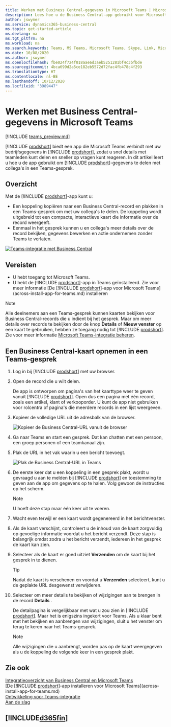 ```yaml
---
title: Werken met Business Central-gegevens in Microsoft Teams | Microsoft Docs
description: Lees hoe u de Business Central-app gebruikt voor Microsoft Teams.
author: jswymer
ms.service: dynamics365-business-central
ms.topic: get-started-article
ms.devlang: na
ms.tgt_pltfrm: na
ms.workload: na
ms.search.keywords: Teams, MS Teams, Microsoft Teams, Skype, Link, Microsoft 365, collaborate, collaboration, teamwork
ms.date: 10/08/2020
ms.author: jswymer
ms.openlocfilehash: fbe024f724f018aae6d3aeb5251281bf4c3bfbde
ms.sourcegitcommit: 4bca699d2a5ce182eb5572d72fac4fb478c4f293
ms.translationtype: HT
ms.contentlocale: nl-BE
ms.lasthandoff: 10/12/2020
ms.locfileid: "3989447"
---
```

# <a name="working-with-business-central-data-in-microsoft-teams"></a>Werken met Business Central-gegevens in Microsoft Teams

[!INCLUDE [teams_preview.md](includes/teams_preview.md)]

[!INCLUDE [prodshort](includes/prodshort.md)] biedt een app die Microsoft Teams verbindt met uw bedrijfsgegevens in [!INCLUDE [prodshort](includes/prodshort.md)], zodat u snel details met teamleden kunt delen en sneller op vragen kunt reageren. In dit artikel leert u hoe u de app gebruikt om [!INCLUDE [prodshort](includes/prodshort.md)]-gegevens te delen met collega's in een Teams-gesprek.

## <a name="overview"></a>Overzicht

Met de [!INCLUDE [prodshort](includes/prodshort.md)]-app kunt u:

- Een koppeling kopiëren naar een Business Central-record en plakken in een Teams-gesprek om met uw collega's te delen. De koppeling wordt uitgebreid tot een compacte, interactieve kaart die informatie over de record weergeeft.
- Eenmaal in het gesprek kunnen u en collega's meer details over de record bekijken, gegevens bewerken en actie ondernemen zonder Teams te verlaten.

[![Teams-integratie met Business Central](media/teams-intro-v3.png)](media/teams-intro-v3.png#lightbox)

## <a name="prerequisites"></a>Vereisten

- U hebt toegang tot Microsoft Teams.
- U hebt de [!INCLUDE [prodshort](includes/prodshort.md)]-app in Teams geïnstalleerd. Zie voor meer informatie [De [!INCLUDE [prodshort](includes/prodshort.md)]-app voor Microsoft Teams](across-install-app-for-teams.md) installeren

> [!NOTE]
> Alle deelnemers aan een Teams-gesprek kunnen kaarten bekijken voor Business Central-records die u indient bij het gesprek. Maar om meer details over records te bekijken door de knop **Details** of **Nieuw venster** op een kaart te gebruiken, hebben ze toegang nodig tot [!INCLUDE [prodshort](includes/prodshort.md)]. Zie voor meer informatie [Microsoft Teams-integratie beheren](admin-teams-integration.md#minimum-requirements-1).
<!--
- People You and your coworkers have the following permissions in [!INCLUDE [prodshort](includes/prodshort.md)]
  - To paste a [!INCLUDE [prodshort](includes/prodshort.md)] link into a Teams conversation and have it expand into a card, you have to have at least permission to view the page and its data.
  - Once a card is submitted into a conversation, any user in that conversation can view that card without having permission to Business Central.
  - For other users to view more details from card, they must also have view permission, as a minimum, to the page and its data. If they want to change data, they'll need modify permissions.

  Setting up permissions is typically done by an administrator. For more information, see [Managing Microsoft Teams Integration](admin-teams-integration.md).-->

## <a name="include-a-business-central-card-in-a-teams-conversation"></a>Een Business Central-kaart opnemen in een Teams-gesprek

1. Log in bij [!INCLUDE [prodshort](includes/prodshort.md)] met uw browser.
2. Open de record die u wilt delen.

    De app is ontworpen om pagina's van het kaarttype weer te geven vanuit [!INCLUDE [prodshort](includes/prodshort.md)]. Open dus een pagina met één record, zoals een artikel, klant of verkooporder. U kunt de app niet gebruiken voor rolcentra of pagina's die meerdere records in een lijst weergeven.

3. Kopieer de volledige URL uit de adresbalk van de browser.

   ![Kopieer de Business Central-URL vanuit de browser](media/teams-url.png)
4. Ga naar Teams en start een gesprek. Dat kan chatten met een persoon, een groep personen of een teamkanaal zijn.

    <!--Teams imposes a few limitations here eg. you cannot unfurl a link during a Voice/Video call :/ We should probably only mention this in a Troubleshooting section (and i hope it will also be fixed soon)-->
5. Plak de URL in het vak waarin u een bericht toevoegt.

   ![Plak de Business Central-URL in Teams](media/teams-paste-url.png)
6. De eerste keer dat u een koppeling in een gesprek plakt, wordt u gevraagd u aan te melden bij [!INCLUDE [prodshort](includes/prodshort.md)] en toestemming te geven aan de app om gegevens op te halen. Volg gewoon de instructies op het scherm.

    > [!NOTE]
    > U hoeft deze stap maar één keer uit te voeren.

7. Wacht even terwijl er een kaart wordt gegenereerd in het berichtvenster.

8. Als de kaart verschijnt, controleert u de inhoud van de kaart zorgvuldig op gevoelige informatie voordat u het bericht verzendt. Deze stap is belangrijk omdat zodra u het bericht verzendt, iedereen in het gesprek de kaart kan zien.

9. Selecteer als de kaart er goed uitziet **Verzenden** om de kaart bij het gesprek in te dienen.

    > [!TIP]
    > Nadat de kaart is verschenen en voordat u **Verzenden** selecteert, kunt u de geplakte URL desgewenst verwijderen.

10. Selecteer om meer details te bekijken of wijzigingen aan te brengen in de record **Details** .

    De detailpagina is vergelijkbaar met wat u zou zien in [!INCLUDE [prodshort](includes/prodshort.md)]. Maar het is enigszins ingekort voor Teams. Als u klaar bent met het bekijken en aanbrengen van wijzigingen, sluit u het venster om terug te keren naar het Teams-gesprek.

    > [!NOTE]
    > Alle wijzigingen die u aanbrengt, worden pas op de kaart weergegeven als u de koppeling de volgende keer in een gesprek plakt.

## <a name="see-also"></a>Zie ook

[Integratieoverzicht van Business Central en Microsoft Teams](across-teams-overview.md)  
[De [!INCLUDE [prodshort](includes/prodshort.md)]-app installeren voor Microsoft Teams](across-install-app-for-teams.md)  
[Ontwikkeling voor Teams-integratie](/dynamics365/business-central/dev-itpro/developer/devenv-develop-for-teams)  
[Aan de slag](product-get-started.md)  

## [!INCLUDE[d365fin](includes/free_trial_md.md)]  
